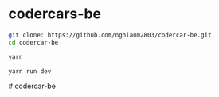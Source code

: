 # codercars-be
 

```bash
git clone: https://github.com/nghianm2803/codercar-be.git
cd codercar-be

yarn

yarn run dev
```
#   c o d e r c a r - b e  
 